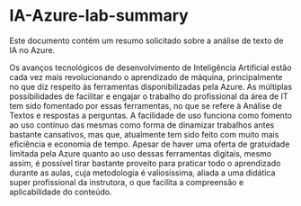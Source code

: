 # IA-Azure-lab-summary
Este documento contém um resumo solicitado sobre a análise de texto de IA no Azure.

Os avanços tecnológicos de desenvolvimento de Inteligência Artificial estão cada vez mais revolucionando o aprendizado de máquina, principalmente no que diz respeito às ferramentas disponibilizadas pela Azure. As múltiplas possibilidades de facilitar e engajar o trabalho do profissional da área de IT tem sido fomentado por essas ferramentas, no que se refere à Análise de Textos e respostas a perguntas. A facilidade de uso funciona como fomento ao uso contínuo das mesmas como forma de dinamizar trabalhos antes bastante cansativos, mas que, atualmente tem sido feito com muito mais eficiência e economia de tempo. Apesar de haver uma oferta de gratuidade limitada pela Azure quanto ao uso dessas ferramentas digitais, mesmo assim, é possível tirar bastante proveito para praticar todo o aprendizado durante as aulas, cuja metodologia é valiosíssima, aliada a uma didática super profissional da instrutora, o que facilita a compreensão e aplicabilidade do conteúdo.

